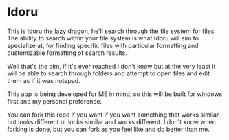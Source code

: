 # Idoru
This is Idoru the lazy dragon, he'll search through the file system for files. The ability to search within your file system is what Idoru will aim to specialize at, for finding specific files with particular formatting and customizable formatting of search results.

Well that's the aim, if it's ever reached I don't know but at the very least it will be able to search through folders and attempt to open files and edit them as if it was notepad.

This app is being developed for ME in mind, so this will be built for windows first and my personal preference.

You can fork this repo if you want if you want something that works similar but looks different or looks similar and works different. I don't know when forking is done, but you can fork as you feel like and do better than me.
